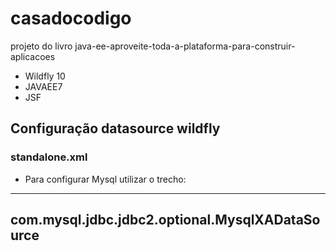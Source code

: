 casadocodigo
=========================
projeto do livro java-ee-aproveite-toda-a-plataforma-para-construir-aplicacoes


* Wildfly 10
* JAVAEE7
* JSF

Configuração datasource wildfly
------------------------------

### standalone.xml
* Para configurar Mysql utilizar o trecho:
-------------------------
<xa-datasource-class>com.mysql.jdbc.jdbc2.optional.MysqlXADataSource</xa-datasource-class>
-------------------------




